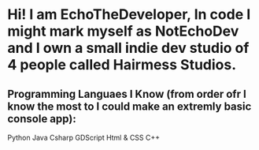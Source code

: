 # Hi! I am EchoTheDeveloper, In code I might mark myself as NotEchoDev and I own a small indie dev studio of 4 people called Hairmess Studios.

## Programming Languaes I Know (from order ofr I know the most to I could make an extremly basic console app):

Python
Java
Csharp
GDScript
Html & CSS
C++
